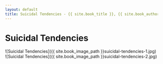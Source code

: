 ```yaml
---
layout: default
title: Suicidal Tendencies - {{ site.book_title }}, {{ site.book_author }}
---
```


# Suicidal Tendencies

![Suicidal Tendencies]({{ site.book_image_path }}suicidal-tendencies-1.jpg)
![Suicidal Tendencies]({{ site.book_image_path }}suicidal-tendencies-2.jpg)

